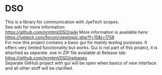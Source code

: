 # DSO
This is a library for communication with JyeTech scopes.<br>
See wiki for more information: <br>
https://github.com/nrmtmt/DSO/wiki
More information is available here:<br>
https://jyetech.com/forum/viewtopic.php?f=15&t=1758<br>
For now this project contains a basic gui for mainly testing purposes. It offers very limited functionality but works. Gui is not part of this project, it is attached as separate .exe in ZIP file available at Release tab:<br>
https://github.com/nrmtmt/DSO/releases<br>
Separate GitHub project with gui will be open when basics of new interface and all other stuff will be clarified.
